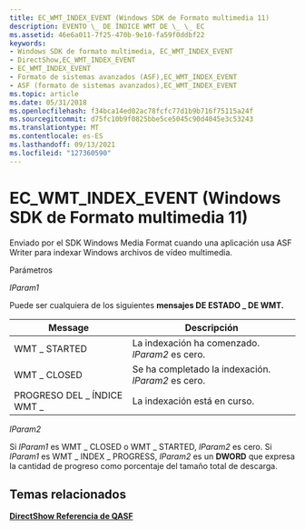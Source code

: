 ```yaml
---
title: EC_WMT_INDEX_EVENT (Windows SDK de Formato multimedia 11)
description: EVENTO \_ DE ÍNDICE WMT DE \_ \_ EC
ms.assetid: 46e6a011-7f25-470b-9e10-fa59f0ddbf22
keywords:
- Windows SDK de formato multimedia, EC_WMT_INDEX_EVENT
- DirectShow,EC_WMT_INDEX_EVENT
- EC_WMT_INDEX_EVENT
- Formato de sistemas avanzados (ASF),EC_WMT_INDEX_EVENT
- ASF (formato de sistemas avanzados),EC_WMT_INDEX_EVENT
ms.topic: article
ms.date: 05/31/2018
ms.openlocfilehash: f34bca14ed02ac78fcfc77d1b9b716f75115a24f
ms.sourcegitcommit: d75fc10b9f0825bbe5ce5045c90d4045e3c53243
ms.translationtype: MT
ms.contentlocale: es-ES
ms.lasthandoff: 09/13/2021
ms.locfileid: "127360590"
---
```

# <a name="ec_wmt_index_event-windows-media-format-11-sdk"></a>EC_WMT_INDEX_EVENT (Windows SDK de Formato multimedia 11)

Enviado por el SDK Windows Media Format cuando una aplicación usa ASF Writer para indexar Windows archivos de vídeo multimedia.

Parámetros

*lParam1*

Puede ser cualquiera de los siguientes **mensajes DE ESTADO \_ DE WMT.**



| Message              | Descripción                                     |
|----------------------|-------------------------------------------------|
| WMT \_ STARTED         | La indexación ha comenzado. *lParam2* es cero.          |
| WMT \_ CLOSED          | Se ha completado la indexación. *lParam2* es cero. |
| PROGRESO DEL \_ ÍNDICE WMT \_ | La indexación está en curso.                        |



 

*lParam2*

Si *lParam1* es WMT \_ CLOSED o WMT \_ STARTED, *lParam2* es cero. Si *lParam1* es WMT \_ INDEX \_ PROGRESS, *lParam2* es un **DWORD** que expresa la cantidad de progreso como porcentaje del tamaño total de descarga.

## <a name="related-topics"></a>Temas relacionados

<dl> <dt>

[**DirectShow Referencia de QASF**](directshow-qasf-reference.md)
</dt> </dl>

 

 





